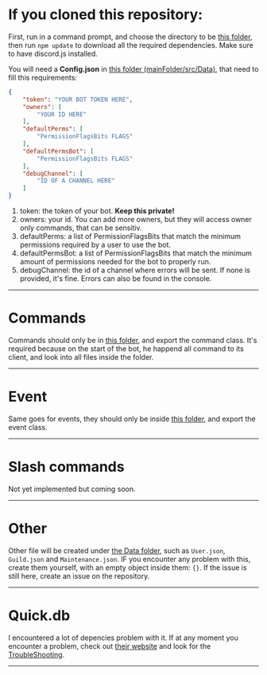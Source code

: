 # If you cloned this repository:

First, run in a command prompt, and choose the directory to be [this folder](./), then run `npm update` to download all the required dependencies. Make sure to have discord.js installed.

You will need a **Config.json** in [this folder (mainFolder/src/Data)](./src/Data/), that need to fill this requirements:
```json
{
    "token": "YOUR BOT TOKEN HERE",
    "owners": [
        "YOUR ID HERE"
    ],
    "defaultPerms": [
        "PermissionFlagsBits FLAGS"
    ],
    "defaultPermsBot": [
        "PermissionFlagsBits FLAGS"
    ],
    "debugChannel": [
        "ID OF A CHANNEL HERE"
    ]
}
```

1. token: the token of your bot. **Keep this private!**
2. owners: your id. You can add more owners, but they will access owner only commands, that can be sensitiv.
3. defaultPerms: a list of PermissionFlagsBits that match the minimum permissions required by a user to use the bot.
4. defaultPermsBot: a list of PermissionFlagsBits that match the minimum amount of permissions needed for the bot to properly run.
5. debugChannel: the id of a channel where errors will be sent. If none is provided, it's fine. Errors can also be found in the console.

---------------------

# Commands

Commands should only be in [this folder](./src/Commands/), and export the command class. It's required because on the start of the bot, he happend all command to its client, and look into all files inside the folder.

---------------------

# Event

Same goes for events, they should only be inside [this folder](./src/Events/), and export the event class.


---------------------

# Slash commands

Not yet implemented but coming soon.

---------------------

# Other

Other file will be created under [the Data folder](./src/Data/), such as `User.json`, `Guild.json` and `Maintenance.json`. IF you encounter any problem with this, create them yourself, with an empty object inside them: `{}`. If the issue is still here, create an issue on the repository.

---------------------

# Quick.db

I encountered a lot of depencies problem with it. If at any moment you encounter a problem, check out [their website](https://www.npmjs.com/package/quick.db) and look for the [TroubleShooting](https://github.com/WiseLibs/better-sqlite3/blob/master/docs/troubleshooting.md).

---------------------